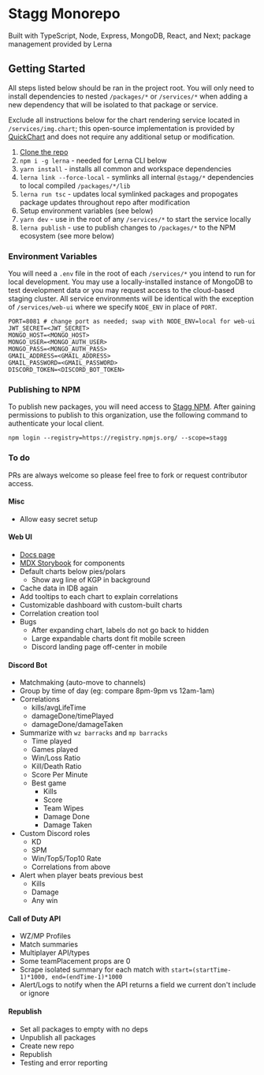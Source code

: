 # Stagg Monorepo

Built with TypeScript, Node, Express, MongoDB, React, and Next; package management provided by Lerna

## Getting Started

All steps listed below should be ran in the project root. You will only need to install dependencies to nested `/packages/*` or `/services/*` when adding a new dependency that will be isolated to that package or service.

Exclude all instructions below for the chart rendering service located in `/services/img.chart`; this open-source implementation is provided by [QuickChart](https://quickchart.io/) and does not require any additional setup or modification.

1. [Clone the repo](https://github.com/mdlindsey/stagg)
2. `npm i -g lerna` - needed for Lerna CLI below
3. `yarn install` - installs all common and workspace dependencies
4. `lerna link --force-local` - symlinks all internal `@stagg/*` dependencies to local compiled `/packages/*/lib`
5. `lerna run tsc` - updates local symlinked packages and propogates package updates throughout repo after modification
6. Setup environment variables (see below)
7. `yarn dev` - use in the root of any `/services/*` to start the service locally
8. `lerna publish` - use to publish changes to `/packages/*` to the NPM ecosystem (see more below)

### Environment Variables

You will need a `.env` file in the root of each `/services/*` you intend to run for local development. You may use a locally-installed instance of MongoDB to test development data or you may request access to the cloud-based staging cluster. All service environments will be identical with the exception of `/services/web-ui` where we specify `NODE_ENV` in place of `PORT`.

```
PORT=8081 # change port as needed; swap with NODE_ENV=local for web-ui
JWT_SECRET=<JWT_SECRET>
MONGO_HOST=<MONGO_HOST>
MONGO_USER=<MONGO_AUTH_USER>
MONGO_PASS=<MONGO_AUTH_PASS>
GMAIL_ADDRESS=<GMAIL_ADDRESS>
GMAIL_PASSWORD=<GMAIL_PASSWORD>
DISCORD_TOKEN=<DISCORD_BOT_TOKEN>
```

### Publishing to NPM

To publish new packages, you will need access to [Stagg NPM](https://www.npmjs.com/settings/stagg/packages). After gaining permissions to publish to this organization, use the following command to authenticate your local client.

```
npm login --registry=https://registry.npmjs.org/ --scope=stagg
```

### To do

PRs are always welcome so please feel free to fork or request contributor access.

#### Misc

- Allow easy secret setup

#### Web UI

- [Docs page](https://docusaurus.io/)
- [MDX Storybook](https://storybook.js.org/docs/formats/mdx-syntax/) for components
- Default charts below pies/polars
    - Show avg line of KGP in background
- Cache data in IDB again
- Add tooltips to each chart to explain correlations
- Customizable dashboard with custom-built charts
- Correlation creation tool
- Bugs
    - After expanding chart, labels do not go back to hidden
    - Large expandable charts dont fit mobile screen
    - Discord landing page off-center in mobile

#### Discord Bot

- Matchmaking (auto-move to channels)
- Group by time of day (eg: compare 8pm-9pm vs 12am-1am)
- Correlations
    - kills/avgLifeTime
    - damageDone/timePlayed
    - damageDone/damageTaken
- Summarize with `wz barracks` and `mp barracks`
    - Time played
    - Games played
    - Win/Loss Ratio
    - Kill/Death Ratio
    - Score Per Minute
    - Best game
        - Kills
        - Score
        - Team Wipes
        - Damage Done
        - Damage Taken
- Custom Discord roles
    - KD
    - SPM
    - Win/Top5/Top10 Rate
    - Correlations from above
- Alert when player beats previous best
    - Kills
    - Damage
    - Any win

#### Call of Duty API

- WZ/MP Profiles
- Match summaries
- Multiplayer API/types
- Some teamPlacement props are 0
- Scrape isolated summary for each match with `start=(startTime-1)*1000, end=(endTime-1)*1000`
- Alert/Logs to notify when the API returns a field we current don't include or ignore

#### Republish

- Set all packages to empty with no deps
- Unpublish all packages
- Create new repo
- Republish
- Testing and error reporting

